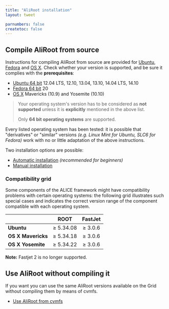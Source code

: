 ```yaml
---
title: "AliRoot installation"
layout: tweet

parnumbers: false
createtoc: false
---
```



Compile AliRoot from source
---------------------------

Instructions for compiling AliRoot from source are provided for
[Ubuntu](http://www.ubuntu.com/), [Fedora](http://fedoraproject.org/)
and [OS X](http://www.apple.com/osx). Check whether your version is
supported, and be sure it complies with the **prerequisites**:

* [Ubuntu 64 bit](prereq-ubuntu) 12.04 LTS, 12.10, 13.04, 13.10,
  14.04 LTS, 14.10
* [Fedora 64 bit](prereq-fedora) 20
* [OS X](prereq-osx) Mavericks (10.9) and Yosemite (10.10)

> Your operating system's version has to be considered as **not
> supported** unless it is **explicitly** mentioned in the above list.
>
> Only **64 bit operating systems** are supported.

Every listed operating system has been tested: it is possible that
"derivatives" or "similar" versions *(e.g. Linux Mint for Ubuntu, SLC6
for Fedora)* work with no or little adaptation of the above
instructions.

Two installation options are possible:

* [Automatic installation](auto) *(recommended for beginners)*
* [Manual installation](manual)


### Compatibility grid

Some components of the ALICE framework might have compatibility
problems with certain operating systems: the following grid
illustrates such special cases and indicates the correct version range
of the component compatible with each operating system.

|                        | ROOT      | FastJet |
| ---------------------- |:---------:|:-------:|
| **Ubuntu**             | ≥ 5.34.08 | ≥ 3.0.6 |
| **OS X Mavericks**     | ≥ 5.34.18 | ≥ 3.0.6 |
| **OS X Yosemite**      | ≥ 5.34.22 | ≥ 3.0.6 |

**Note:** Fastjet 2 is no longer supported.


Use AliRoot without compiling it
--------------------------------

If you want you can use the same AliRoot versions available on the
Grid without compiling them by means of cvmfs.

* [Use AliRoot from cvmfs](cvmfs)
